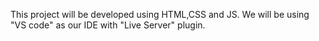 This project will be developed using HTML,CSS and JS. We will be using "VS code" as our IDE with "Live Server" plugin.
